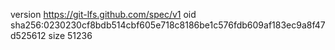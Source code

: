 version https://git-lfs.github.com/spec/v1
oid sha256:0230230cf8bdb514cbf605e718c8186be1c576fdb609af183ec9a8f47d525612
size 51236

